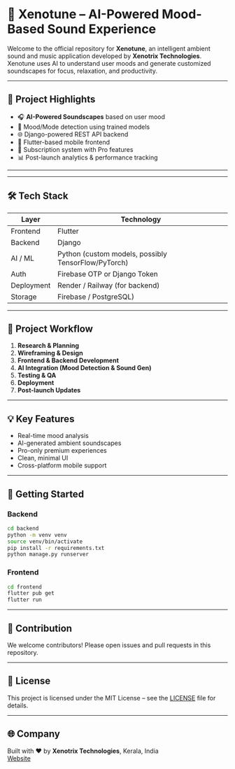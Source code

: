 
# 🎵 Xenotune – AI-Powered Mood-Based Sound Experience

Welcome to the official repository for **Xenotune**, an intelligent ambient sound and music application developed by **Xenotrix Technologies**. Xenotune uses AI to understand user moods and generate customized soundscapes for focus, relaxation, and productivity.

---

## 🚀 Project Highlights

- 🎧 **AI-Powered Soundscapes** based on user mood
- 🤖 Mood/Mode detection using trained models
- 🌐 Django-powered REST API backend
- 📱 Flutter-based mobile frontend
- 🔐 Subscription system with Pro features
- 📊 Post-launch analytics & performance tracking

---

---

## 🛠️ Tech Stack

| Layer        | Technology        |
|--------------|-------------------|
| Frontend     | Flutter           |
| Backend      | Django            |
| AI / ML      | Python (custom models, possibly TensorFlow/PyTorch) |
| Auth         | Firebase OTP or Django Token |
| Deployment   | Render / Railway (for backend) |
| Storage      | Firebase / PostgreSQL) |

---

## 🧭 Project Workflow

1. **Research & Planning**
2. **Wireframing & Design**
3. **Frontend & Backend Development**
4. **AI Integration (Mood Detection & Sound Gen)**
5. **Testing & QA**
6. **Deployment**
7. **Post-launch Updates**

---

## 💡 Key Features

- Real-time mood analysis
- AI-generated ambient soundscapes
- Pro-only premium experiences
- Clean, minimal UI
- Cross-platform mobile support

---

## 🧪 Getting Started

### Backend

```bash
cd backend
python -m venv venv
source venv/bin/activate
pip install -r requirements.txt
python manage.py runserver
```

### Frontend

```bash
cd frontend
flutter pub get
flutter run
```

---

## 📌 Contribution

We welcome contributors! Please open issues and pull requests in this repository.

---

## 📝 License

This project is licensed under the MIT License – see the [LICENSE](LICENSE) file for details.

---

## 🌐 Company

Built with ❤️ by **Xenotrix Technologies**, Kerala, India  
[Website](https://xenotrix-technologies.github.io/Xenotune/)
